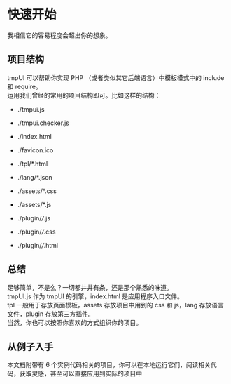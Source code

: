 # 快速开始
我相信它的容易程度会超出你的想象。

## 项目结构
tmpUI 可以帮助你实现 PHP （或者类似其它后端语言）中模板模式中的 include 和 require。  
运用我们曾经的常用的项目结构即可。比如这样的结构：

* ./tmpui.js
* ./tmpui.checker.js
* ./index.html
* ./favicon.ico

* ./tpl/*.html
* ./lang/*.json

* ./assets/*.css
* ./assets/*.js

* ./plugin/*/*.js
* ./plugin/*/*.css
* ./plugin/*/*.html

## 总结

足够简单，不是么？一切都井井有条，还是那个熟悉的味道。  
tmpUI.js 作为 tmpUI 的引擎，index.html 是应用程序入口文件。  
tpl 一般用于存放页面模板，assets 存放项目中用到的 css 和 js，lang 存放语言文件，plugin 存放第三方插件。  
当然，你也可以按照你喜欢的方式组织你的项目。

## 从例子入手
本文档附带有 6 个实例代码相关的项目，你可以在本地运行它们，阅读相关代码，获取灵感，甚至可以直接应用到实际的项目中
